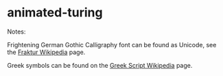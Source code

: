 # animated-turing

Notes:

Frightening German Gothic Calligraphy font can be found as Unicode, see the [Fraktur Wikipedia](https://en.wikipedia.org/wiki/Fraktur) page.

Greek symbols can be found on the [Greek Script Wikipedia](https://en.wikipedia.org/wiki/Greek_script_in_Unicode) page.

